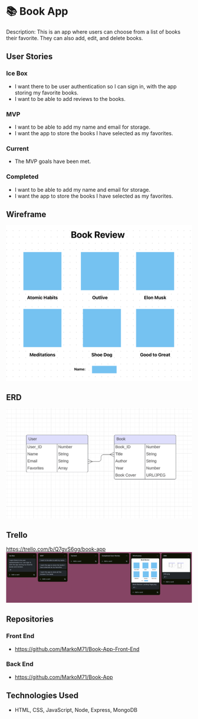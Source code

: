 # 📚 Book App 


Description:  This is an app where users can choose from a list of books their favorite.  They can also add, edit, and delete books.

## User Stories

### Ice Box
- I want there to be user authentication so I can sign in, with the app storing my favorite books.
- I want to be able to add reviews to the books.

### MVP

- I want to be able to add my name and email for storage.
- I want the app to store the books I have selected as my favorites.


### Current

- The MVP goals have been met.

### Completed

- I want to be able to add my name and email for storage.
- I want the app to store the books I have selected as my favorites.


## Wireframe
![Alt text](images/Book-App-Landing-Page.png)


## ERD
![Alt text](images/ERDv2.png)


## Trello
https://trello.com/b/Q7gvS6gg/book-app
![Alt text](images/Trello.png)


## Repositories

### Front End
- https://github.com/MarkoM71/Book-App-Front-End

### Back End
- https://github.com/MarkoM71/Book-App


## Technologies Used

- HTML, CSS, JavaScript, Node, Express, MongoDB 


